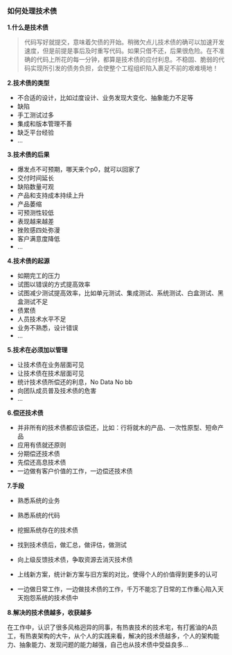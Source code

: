 ### 如何处理技术债

**1.什么是技术债**

> 代码写好就提交，意味着欠债的开始。稍微欠点儿技术债的确可以加速开发速度，但是前提是事后及时重写代码。如果只借不还，后果很危险。在不准确的代码上所花的每一分钟，都算是技术债的应付利息。不稳固、脆弱的代码实现所引发的债务负担，会使整个工程组织陷入裹足不前的艰难境地！

**2.技术债的类型**

- 不合适的设计，比如过度设计、业务发现大变化、抽象能力不足等
- 缺陷
- 手工测试过多
- 集成和版本管理不善
- 缺乏平台经验
- ...

**3.技术债的后果**

- 爆发点不可预期，哪天来个p0，就可以回家了
- 交付时间延长
- 缺陷数量可观
- 产品和支持成本持续上升
- 产品萎缩
- 可预测性较低
- 表现越来越差
- 挫败感四处弥漫
- 客户满意度降低
- ...

**4.技术债的起源**

- 如期完工的压力
- 试图以错误的方式提高效率
- 试图减少测试提高效率，比如单元测试、集成测试、系统测试、白盒测试、黑盒测试不足
- 债累债
- 人员技术水平不足
- 业务不熟悉，设计错误
- ...

**5.技术在必须加以管理**

- 让技术债在业务层面可见
- 让技术债在技术层面可见
- 统计技术债所偿还的利息，No Data No bb
- 向团队成员普及技术债的危害
- ...

**6.偿还技术债**

- 并非所有的技术债都应该偿还，比如：行将就木的产品、一次性原型、短命产品
- 应用有债就还原则
- 分期偿还技术债
- 先偿还高息技术债
- 一边做有客户价值的工作，一边偿还技术债

**7.手段**

- 熟悉系统的业务
- 熟悉系统的代码
- 挖掘系统存在的技术债
- 找到技术债后，做汇总，做评估，做测试
- 向上级反馈技术债，争取资源去消灭技术债
- 上线新方案，统计新方案与旧方案的对比，使得个人的价值得到更多的认可

- 一边做日常工作，一边做技术债的工作，千万不能忘了日常的工作重心陷入天天抱怨系统的技术债中

**8.解决的技术债越多，收获越多**

在工作中，认识了很多风格迥异的同事，有热衷技术的技术宅，有打酱油的A员工，有热衷架构的大牛，从个人的实践来看，解决的技术债越多，个人的架构能力、抽象能力、发现问题的能力越强，自己也从技术债中受益良多...

